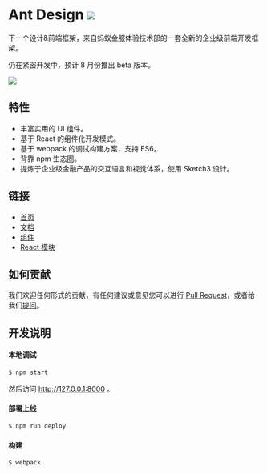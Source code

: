 # Ant Design [![](https://travis-ci.org/ant-design/ant-design.svg)](https://travis-ci.org/ant-design/ant-design)

下一个设计&前端框架，来自蚂蚁金服体验技术部的一套全新的企业级前端开发框架。

仍在紧密开发中，预计 8 月份推出 beta 版本。

![](https://t.alipayobjects.com/images/rmsweb/T11aVgXc4eXXXXXXXX.svg)

## 特性

- 丰富实用的 UI 组件。
- 基于 React 的组件化开发模式。
- 基于 webpack 的调试构建方案，支持 ES6。
- 背靠 npm 生态圈。
- 提炼于企业级金融产品的交互语言和视觉体系，使用 Sketch3 设计。


## 链接

- [首页](http://ant.design/)
- [文档](http://ant.design/docs/introduce)
- [组件](http://ant.design/components/)
- [React 模块](http://react-component.github.io/)


## 如何贡献

我们欢迎任何形式的贡献，有任何建议或意见您可以进行 [Pull Request](https://github.com/ant-design/ant-design/pulls)，或者给我们[提问](https://github.com/ant-design/ant-design/issues)。


## 开发说明

#### 本地调试

```bash
$ npm start
```

然后访问 http://127.0.0.1:8000 。

#### 部署上线

```bash
$ npm run deploy
```

#### 构建

```bash
$ webpack
```
